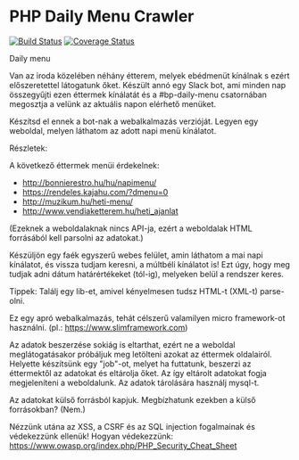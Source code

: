 # PHP Daily Menu Crawler

[![Build Status](https://travis-ci.com/zerosuxx/php-slim-dm-crawler.svg?branch=master)](https://travis-ci.com/zerosuxx/php-slim-dm-crawler)
[![Coverage Status](https://coveralls.io/repos/github/zerosuxx/php-slim-dm-crawler/badge.svg?branch=master)](https://coveralls.io/github/zerosuxx/php-slim-dm-crawler?branch=master)

Daily menu

Van az iroda közelében néhány étterem, melyek ebédmenüt kínálnak s ezért előszeretettel látogatunk őket.
Készült annó egy Slack bot, ami minden nap összegyűjti ezen éttermek kínálatát és a #bp-daily-menu csatornában
megosztja a velünk az aktuális napon elérhető menüket.

Készítsd el ennek a bot-nak a webalkalmazás verzióját. Legyen egy weboldal, melyen láthatom az adott napi menü kínálatot.

Részletek:

A következő éttermek menüi érdekelnek:
- http://bonnierestro.hu/hu/napimenu/
- https://rendeles.kajahu.com/?dmenu=0
- http://muzikum.hu/heti-menu/
- http://www.vendiaketterem.hu/heti_ajanlat

(Ezeknek a weboldalaknak nincs API-ja, ezért a weboldalak HTML forrásából kell parsolni az adatokat.)

Készüljön egy faék egyszerű webes felület, amin láthatom a mai napi kínálatot,
és vissza tudjam keresni, a múltbéli kínálatot is! Ezt úgy, hogy meg tudjak adni dátum határértékeket (tól-ig), melyeken belül a rendszer keres.

Tippek:
Találj egy lib-et, amivel kényelmesen tudsz HTML-t (XML-t) parse-olni.

Ez egy apró webalkalmazás, tehát célszerű valamilyen micro framework-ot használni. (pl.: https://www.slimframework.com)

Az adatok beszerzése sokiág is eltarthat, ezért ne a weboldal meglátogatásakor próbáljuk meg letölteni azokat az éttermek oldalairól.
Helyette készítsünk egy "job"-ot, melyet ha futtatunk, beszerzi az éttermektől az adatokat és eltárolja őket.
Az így eltárolt adatokat fogja megjeleníteni a weboldalunk.
Az adatok tárolására használj mysql-t.

Az adatokat külső forrásból kapjuk. Megbízhatunk ezekben a külső forrásokban? (Nem.)

Nézzünk utána az XSS, a CSRF és az SQL injection fogalmainak és védekezzünk ellenük! Hogyan védekezzünk: https://www.owasp.org/index.php/PHP_Security_Cheat_Sheet